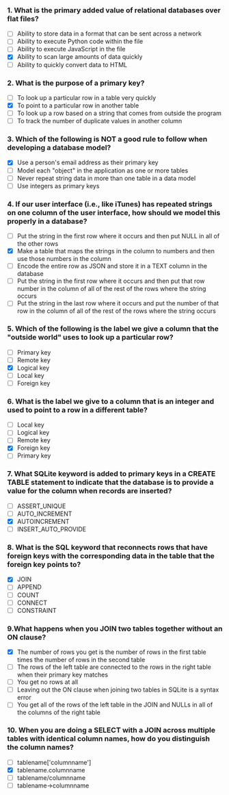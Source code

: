 ### 1. What is the primary added value of relational databases over flat files?
- [ ] Ability to store data in a format that can be sent across a network
- [ ] Ability to execute Python code within the file
- [ ] Ability to execute JavaScript in the file
- [x] Ability to scan large amounts of data quickly
- [ ] Ability to quickly convert data to HTML

### 2. What is the purpose of a primary key?
- [ ] To look up a particular row in a table very quickly
- [x] To point to a particular row in another table
- [ ] To look up a row based on a string that comes from outside the program
- [ ] To track the number of duplicate values in another column

### 3. Which of the following is NOT a good rule to follow when developing a database model?
- [x] Use a person's email address as their primary key
- [ ] Model each "object" in the application as one or more tables
- [ ] Never repeat string data in more than one table in a data model
- [ ] Use integers as primary keys

### 4. If our user interface (i.e., like iTunes) has repeated strings on one column of the user interface, how should we model this properly in a database?
- [ ] Put the string in the first row where it occurs and then put NULL in all of the other rows
- [x] Make a table that maps the strings in the column to numbers and then use those numbers in the column
- [ ] Encode the entire row as JSON and store it in a TEXT column in the database
- [ ] Put the string in the first row where it occurs and then put that row number in the column of all of the rest of the rows where the string occurs
- [ ] Put the string in the last row where it occurs and put the number of that row in the column of all of the rest of the rows where the string occurs

### 5. Which of the following is the label we give a column that the "outside world" uses to look up a particular row?
- [ ] Primary key
- [ ] Remote key
- [x] Logical key
- [ ] Local key
- [ ] Foreign key

### 6. What is the label we give to a column that is an integer and used to point to a row in a different table?
- [ ] Local key
- [ ] Logical key
- [ ] Remote key
- [x] Foreign key
- [ ] Primary key

### 7. What SQLite keyword is added to primary keys in a CREATE TABLE statement to indicate that the database is to provide a value for the column when records are inserted?
- [ ] ASSERT_UNIQUE
- [ ] AUTO_INCREMENT
- [x] AUTOINCREMENT     
- [ ] INSERT_AUTO_PROVIDE

### 8. What is the SQL keyword that reconnects rows that have foreign keys with the corresponding data in the table that the foreign key points to?
- [x] JOIN
- [ ] APPEND
- [ ] COUNT
- [ ] CONNECT
- [ ] CONSTRAINT
 
### 9.What happens when you JOIN two tables together without an ON clause?
- [x] The number of rows you get is the number of rows in the first table times the number of rows in the second table
- [ ] The rows of the left table are connected to the rows in the right table when their primary key matches
- [ ] You get no rows at all
- [ ] Leaving out the ON clause when joining two tables in SQLite is a syntax error
- [ ] You get all of the rows of the left table in the JOIN and NULLs in all of the columns of the right table

### 10. When you are doing a SELECT with a JOIN across multiple tables with identical column names, how do you distinguish the column names?
- [ ] tablename['columnname']
- [x] tablename.columnname
- [ ] tablename/columnname
- [ ] tablename->columnname